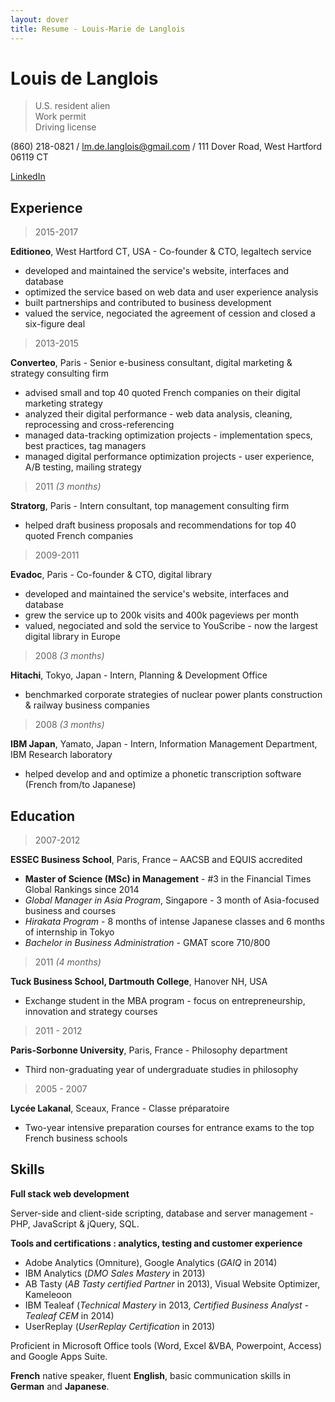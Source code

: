 ```yaml
---
layout: dover
title: Resume - Louis-Marie de Langlois
---
```

# Louis de Langlois

>U.S. resident alien<br/>
>Work permit<br/>
>Driving license

(860) 218-0821 / lm.de.langlois@gmail.com / 111 Dover Road, West Hartford 06119 CT

[LinkedIn](https://linkedin.com/in/louismariedelanglois/?locale=en_US)

## Experience

> 2015-2017

__Editioneo__, West Hartford CT, USA - Co-founder & CTO, legaltech service
- developed and maintained the service's website, interfaces and database
- optimized the service based on web data and user experience analysis
- built partnerships and contributed to business development
- valued the service, negociated the agreement of cession and closed a six-figure deal

> 2013-2015

__Converteo__, Paris - Senior e-business consultant, digital marketing & strategy consulting firm
- advised small and top 40 quoted French companies on their digital marketing strategy
- analyzed their digital performance - web data analysis, cleaning, reprocessing and cross-referencing
- managed data-tracking optimization projects - implementation specs, best practices, tag managers
- managed digital performance optimization projects - user experience, A/B testing, mailing strategy

> 2011 _(3 months)_

__Stratorg__, Paris - Intern consultant, top management consulting firm
- helped draft business proposals and recommendations for top 40 quoted French companies

> 2009-2011

__Evadoc__, Paris - Co-founder & CTO, digital library
- developed and maintained the service's website, interfaces and database
- grew the service up to 200k visits and 400k pageviews per month
- valued, negociated and sold the service to YouScribe - now the largest digital library in Europe

<!--
> 2009

__WordAppeal__, Paris, France - Freelance, online communications consulting agency
- content integration in websites for top 40 quoted French companies
-->
> 2008 _(3 months)_

__Hitachi__, Tokyo, Japan - Intern, Planning & Development Office
- benchmarked corporate strategies of nuclear power plants construction & railway business companies

> 2008 _(3 months)_

__IBM Japan__, Yamato, Japan - Intern, Information Management Department, IBM Research laboratory
- helped develop and and optimize a phonetic transcription software (French from/to Japanese)

## Education

> 2007-2012

__ESSEC Business School__, Paris, France – AACSB and EQUIS accredited
- __Master of Science (MSc) in Management__ - #3 in the Financial Times Global Rankings since 2014
- *Global Manager in Asia Program*, Singapore - 3 month of Asia-focused business and courses
- *Hirakata Program* - 8 months of intense Japanese classes and 6 months of internship in Tokyo
- *Bachelor in Business Administration* - GMAT score 710/800

> 2011 _(4 months)_

__Tuck Business School, Dartmouth College__, Hanover NH, USA
- Exchange student in the MBA program - focus on entrepreneurship, innovation and strategy courses

> 2011 - 2012

__Paris-Sorbonne University__, Paris, France - Philosophy department
- Third non-graduating year of undergraduate studies in philosophy

> 2005 - 2007

__Lycée Lakanal__, Sceaux, France - Classe préparatoire
- Two-year intensive preparation courses for entrance exams to the top French business schools

<!--
> 2005

__Lycée Emile Zola__, Rennes, France
- High School Diploma (French scientific « Baccalauréat »)
-->
## Skills

__Full stack web development__

 Server-side and client-side scripting, database and server management - PHP, JavaScript & jQuery, SQL.

__Tools and certifications : analytics, testing and customer experience__

- Adobe Analytics (Omniture), Google Analytics (*GAIQ* in 2014)
- IBM Analytics (*DMO Sales Mastery* in 2013)
- AB Tasty (*AB Tasty certified Partner* in 2013), Visual Website Optimizer, Kameleoon
- IBM Tealeaf (*Technical Mastery* in 2013, *Certified Business Analyst - Tealeaf CEM* in 2014)
- UserReplay (*UserReplay Certification* in 2013)

Proficient in Microsoft Office tools (Word, Excel &VBA, Powerpoint, Access) and Google Apps Suite.

__French__ native speaker, fluent __English__, basic communication skills in __German__ and __Japanese__.

<!--
## Sport and leisure

Avid reader and traveler, played the piano for several years, underwater hockey, hiking, scuba (autonomous diver certification) and free diving.
-->
